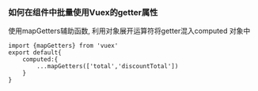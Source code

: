 ### 如何在组件中批量使用Vuex的getter属性

使用mapGetters辅助函数, 利用对象展开运算符将getter混入computed 对象中

```
import {mapGetters} from 'vuex'
export default{
    computed:{
        ...mapGetters(['total','discountTotal'])
    }
}
```

